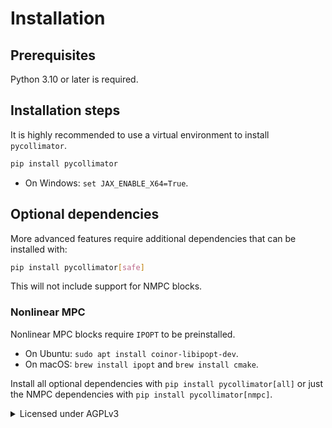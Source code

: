 # Installation

## Prerequisites

Python 3.10 or later is required.

## Installation steps

It is highly recommended to use a virtual environment to install `pycollimator`.

```bash
pip install pycollimator
```

- On Windows: `set JAX_ENABLE_X64=True`.

## Optional dependencies

More advanced features require additional dependencies that can be installed with:

```bash
pip install pycollimator[safe]
```

This will not include support for NMPC blocks.

### Nonlinear MPC

Nonlinear MPC blocks require `IPOPT` to be preinstalled.

- On Ubuntu: `sudo apt install coinor-libipopt-dev`.
- On macOS: `brew install ipopt` and `brew install cmake`.

Install all optional dependencies with `pip install pycollimator[all]` or
just the NMPC dependencies with `pip install pycollimator[nmpc]`.

<details>
<summary>Licensed under AGPLv3</summary>
This `pycollimator` package is released and licensed under the
<a href="https://www.gnu.org/licenses/agpl-3.0.en.html">AGPLv3</a> license.

<br />

Collimator, Inc reserves all rights to release under a different license
at any time, as well as all rights to use the code in any
way in their own commercial offerings.

Contact us to obtain a commercial license. Head over to
<a href="https://www.collimator.ai/contact-us">collimator.ai/contact-us</a>
for contact information.

</details>
